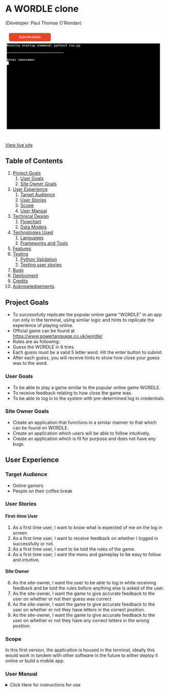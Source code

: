 # A WORDLE clone
(Developer: Paul Thomas O'Riordan)

![Screenshot of terminal](/assets/welcome.png)

[View live site](https://)

## Table of Contents

1. [Project Goals](#project-goals)
    1. [User Goals](#user-goals)
    2. [Site Owner Goals](#site-owner-goals)
2. [User Experience](#user-experience)
    1. [Target Audience](#target-audience)
    2. [User Stories](#user-stories)
    3. [Scope](#scope)
    4. [User Manual](#user-manual)
3. [Technical Design](#technical-design)
    1. [Flowchart](#flowchart)
    2. [Data Models](#data-models)   
4. [Technologies Used](#technologies-used)
    1. [Languages](#languages)
    2. [Frameworks and Tools](#frameworks-and-tools)
5. [Features](#features)
6. [Testing](#validation)
    1. [Python Validation](#Python-validation)
    2. [Testing user stories](#testing-user-stories)
8. [Bugs](#Bugs)
10. [Deployment](#deployment)
11. [Credits](#credits)
12. [Acknowledgements](#acknowledgements)

## Project Goals 

- To successfully replicate the popular online game "WORDLE" in an app run only in the terminal, using similar logic and hints to replicate the experience of playing online. 
- Official game can be found at https://www.powerlanguage.co.uk/wordle/
- Rules are as following:
- Guess the WORDLE in 6 tries.
- Each guess must be a valid 5 letter word. Hit the enter button to submit.
- After each guess, you will receive hints to show how close your guess was to the word.

### User Goals
- To be able to play a game similar to the popular online game WORDLE.
- To receive feedback relating to how close the game was.
- To be able to log in to the system with pre-determined log in credentials.

### Site Owner Goals
- Create an application that functions in a similar manner to that which can be found on WORDLE.
- Create an application which users will be able to follow intuitively.
- Create an application which is fit for purpose and does not have any bugs.

## User Experience
### Target Audience
- Online gamers
- People on their coffee break

### User Stories

#### First-time User 
1. As a first time user, I want to know what is expected of me on the log in screen
2. As a first time user, I want to receive feedback on whether I logged in successfully or not.
3. As a first time user, I want to be told the rules of the game.
4. As a first time user, I want the menu and gameplay to be easy to follow and intuitive. 

#### Site Owner
6. As the site-owner, I want the user to be able to log in while receiving feedback and be told the rules before anything else is asked of the user.
7. As the site-owner, I want the game to give accurate feedback to the user on whether or not their guess was correct
8. As the site-owner, I want the game to give accurate feedback to the user on whether or not they have letters in the correct position.
9. As the site-owner, I want the game to give accurate feedback to the user on whether or not they have any correct letters in the wrong position.

### Scope
In this first version, the application is housed in the terminal, ideally this would work in tandem with other software in the future to either deploy it online or build a mobile app. 

### User Manual

<details><summary>Click Here for instructions for use</summary>

#### Overview

- Users are greeted with a welcome screen calling for user to input username and password.
- Users are then reminded of the rules.
- Rules are as following:
- Guess the WORDLE in 6 tries.
- Each guess must be a valid 5 letter word. Hit the enter button to submit.
- After each guess, you will receive hints to show how close your guess was to the word.

- Log on credentials are listed below:
![Screenshot of log on credentials](/assets/logon.png)

## Technical Design

### Flow Chart

Below you can see the flowchart, created with [lucidchart.com](https://www.lucidchart.com/pages/)

<details><summary>Flowchart</summary>
<img src="/assets/"></details>

### Data models

For this project I have used object oriented programming and centred the application to use and manipulate the folowing:
- Classes - I have used 5 classes. One parent class of car, from which the subsequent classes inherit base values from and then 4 subclasses for each of the vehicle models; Slicker, Slider, ETronic and Trojan.   Each have some similar attibutes which are determined by the user and some unique attributes eg type (estate, pickup etc).
- Lists and dictionaries - I have used lists for the appraisal data so that I can collate all stored data against a specific object and pass through class functions.  Dictionaries have been used for list comprehension when searching for matches in the sheets.
- Google sheets API.  JUSTIFICATION: I have chosen to use Google Sheets API so that the required data for the app will persist outside of the container.


## Technologies Used

### Languages

- [Python 3](https://www.python.org/)

### Frameworks and Tools

1. 
2. [GitHub](https://github.com/) - GitHub was used as a remote repository to store project code. 
3. 
4. [Diagrams.net](https://app.diagrams.net/) - was used to draw flowchart.
5. [Google Sheets](https://www.google.co.uk/sheets/about/) - was used to store data outside of the program.  The vehicle catalogue and appraisal data stored in 2 separate sheets.
6. [Google Cloud Platform](https://cloud.google.com/cloud-console/) - was used to manage access and permissions to the google services, google auth, sheets etc.

#### Libraries

1. 

### 3rd Party Libraries
1. [gspread](https://docs.gspread.org/en/latest/) - JUSTIFICATION:  As efforts to find a native python library to access, add, manipulate and remove data from googlesheets and to interact with the google API do not seem to exist I have chosen to use the gspread library for these functions.

## Features

### Main Menu



<details><summary>Main Menu</summary>
<img src="">
</details>

**This screen covers the following user stories:**

*1. 

### Vehicle Menu



<details><summary></summary>
<img src="">
</details>

**This screen covers the following user stories:**

*1. As a user I want the option to search vehicles or manage appraisals.*


#### Search vehicle



<details><summary></summary>
<img src="">
</details>


**This screen covers the following user stories:**



#### Remove Vehicle



<details><summary></summary>
<img src="">
</details>

**This screen covers the following user stories:**



### Appraisal Menu



<details><summary></summary>
<img src="">
</details>

**This screen covers the following user stories:**


## Validation

### Python Validation
The Python code of the each module was validated using [PEP8 Validation Service](http://pep8online.com/).  All modules returned a pass with 0 errors and 0 warnings.

<details><summary>run.py</summary>
<img src="docs/validation/python-validation/validation-runpy.png">
</details>

<details><summary>sheet1.py</summary>
<img src="docs/validation/python-validation/validation-sheet1.png">
</details>

<details><summary>vehicles.py</summary>
<img src="docs/validation/python-validation/validation-vehicles.png">
</details>

### Testing user stories

1. 

| **Feature** | **Action** | **Expected Result** | **Actual Result** |
|-------------|------------|---------------------|-------------------|
| Find main menu       |      Select option 1       | User is presented with Vehicle sub-menu | Works as expected |
| Find main menu  |   Select option 2   | User is presented with Vehicle Appraisals submenu | Works as expected |

<details><summary>Screenshots</summary>
<img src="/docs/testing/user-story-1a.png">
<img src="/docs/testing/user-story-1b.png">
</details>

2. 

| **Feature** | **Action** | **Expected Result** | **Actual Result** |
|-------------|------------|---------------------|-------------------|
| Find Vehicle Menu  |   Select option 1   | Displays input reg | Works as expected |
| Find reg input prompt  |   Enter vehicle registration   | Returns prompt if vehicle exists to display vehicle details OR notifies if reg not found | Works as expected |
| Print vehicle details prompt  |   Select to display vehicle details   | Displays vehicle description | Works as expected |

<details><summary>Screenshots</summary>
<img src="">
<img src="">
</details>

3. 

| **Feature** | **Action** | **Expected Result** | **Actual Result** |
|-------------|------------|---------------------|-------------------|
| Find Appraisals Menu      |      Select option 1      | Prompt appears to enter vehicle registration | Works as expected |
| Enter vehicle registration prompt      |     User enters vehicle reg      |   If vehicle exists user prompted to enter appraisal details OR returns not found | Works as expected |
| Enter appraisal date and details  |  Prompt displayed to update database. |  Confirmation is shown that data has been uploaded  |Works as expected. |
| Update database prompt  |  Select to update OR cancel. |  Database updated with confirmation OR returns to Appraisal Menu  | Works as expected  |

<details><summary>Screenshots</summary>
<img src="docs/testing/user-story-3a.png">
<img src="docs/testing/user-story-3b.png">
<img src="docs/testing/user-story-3c.png">
</details>

4. .

| **Feature** | **Action** | **Expected Result** | **Actual Result** |
|-------------|------------|---------------------|-------------------|
|  Find Add Vehicle Menu Option     |      Enter vehicle details  |   Confirmation displayed with prompt to add to database | Works as expected |
| Update database prompt | Select to update OR cancel | Database updated with confirmation OR return to menu | Works as expected  |

<details><summary>Screenshots</summary>
<img src="docs/testing/user-story-4a.png">
<img src="docs/testing/user-story-4b.png">
</details>

5. 

| **Feature** | **Action** | **Expected Result** | **Actual Result** |
|-------------|------------|---------------------|-------------------|
|  Find Remove Vehicle Menu Option     |      Enter vehicle registration  |   Confirmation displayed with prompt to remove from database | Works as expected |
| Update database prompt | Select to update OR cancel | Database updated with confirmation OR return to menu | Works as expected  |

<details><summary>Screenshots</summary>
<img src="docs/testing/user-story-5a.png">
<img src="docs/testing/user-story-5b.png">
</details>

6. 

| **Feature** | **Action** | **Expected Result** | **Actual Result** |
|-------------|------------|---------------------|-------------------|
| Search Appraisal Option    |      Enter vehicle registration and confirm prompt if vehicle is located   |  User is presented with all appraisal data for the vehicle selected  | Works as expected |

<details><summary>Screenshots</summary>
<img src="docs/testing/user-story-6.png">
</details>

7. 

| **Feature** | **Action** | **Expected Result** | **Actual Result** |
|-------------|------------|---------------------|-------------------|
| Vehicle Reg length Validation     |      Enter incorrect reg length     |  Error message displayed with reason and resubmit | Works as expected |
| Menu option validation  |  Enter menu option not within range or non numeric.  |  Error message displayed with reason and resubmit | Works as expected |
| Date validation  |  Enter date incorrect format |  Error message displayed with reason and resubmit | Works as expected |
| Vehicle Reg Validation (not for Add Vehicle Menu option)    |      Enter vehicle registration not contained within Google Sheet     |  Vehicle not found displayed | Works as expected |

<details><summary>Screenshots</summary>
<img src="docs/testing/user-story-7.png">
</details>

8. 

| **Feature** | **Action** | **Expected Result** | **Actual Result** |
|-------------|------------|---------------------|-------------------|
|    Find menu options   |      Select menu options   |  User recieves acknowledgement from system  |  Works as expected  | Find vehicle input  |  Input vehicle details  |  User gets acknowledgement from system  |  Works as expected  |

<details><summary>Screenshots</summary>
<img src="docs/testing/user-story-8a.png">
<img src="docs/testing/user-story-8b.png">
</details>

9. 

| **Feature** | **Action** | **Expected Result** | **Actual Result** |
|-------------|------------|---------------------|-------------------|
| Find Vehicle Menu  |   Select option 1   | Displays input reg | Works as expected |
| Find reg input prompt  |   Enter vehicle registration   | Returns prompt if vehicle exists to display vehicle details OR notifies if reg not found | Works as expected |
| Print vehicle details prompt  |   Select to display vehicle details   | Displays vehicle description | Works as expected |

<details><summary>Screenshots</summary>
<img src="docs/testing/user-story-2a.png">
<img src="docs/testing/user-story-2b.png">
</details>

10.

| **Feature** | **Action** | **Expected Result** | **Actual Result** |
|-------------|------------|---------------------|-------------------|
| Find Vehicle Menu  |   Add vehicle and confirm to add  | Google sheet is updated with vehcile details | Works as expected |
| Find Vehicle Menu  |   Remove vehicle and confirm to delete  | Google sheet is updated with vehcile details | Works as expected |

<details><summary>Screenshots</summary>
<img src="docs/testing/user-story-10a.png">
<img src="docs/testing/user-story-10b.png">
</details>

11. 

| **Feature** | **Action** | **Expected Result** | **Actual Result** |
|-------------|------------|---------------------|-------------------|
| Find Appraisal Menu  |   Submit appraisals  | Google sheet is updated with appraisal details | Works as expected |

<details><summary>Screenshots</summary>
<img src="docs/testing/user-story-11.png">
</details>

12. 

| **Feature** | **Action** | **Expected Result** | **Actual Result** |
|-------------|------------|---------------------|-------------------|
| Vehicle Reg length Validation     |      Enter incorrect reg length     |  Error message displayed with reason and resubmit | Works as expected |
| Menu option validation  |  Enter menu option not within range or non numeric.  |  Error message displayed with reason and resubmit | Works as expected |
| Date validation  |  Enter date incorrect format |  Error message displayed with reason and resubmit | Works as expected |
| Vehicle Reg Validation (not for Add Vehicle Menu option)    |      Enter vehicle registration not contained within Google Sheet     |  Vehicle not found displayed | Works as expected |

<details><summary>Screenshots</summary>
<img src="docs/testing/user-story-7.png">
</details>

## Bugs

| **Bug** | **Fix** |
| ----------- | ----------- |
| 'Vehicle catalogue' not updating with additions or removals until programme termination and re-run |   Changed variable from being called at start of module to being a function   |
| 'Vehicle Appraisals' not updating with additions until programme termination and re-run | Changed variable from being called at start of module to being a function |
| Class inheritance failed | Correct use of super init | 
| On confirmation question for print vehicle details, no value caused traceback error  |  Added while loop to check for invalid entry  |
| Adding while loop on above caused infinate loop  |  Moved input field to interrupt  |
| Date validation failed when nonsence format added  |  Changed date validation to use datetime.strftime and datetime.strptime  |

## Deployment

### Heroku

This application has been deployed from Github using Heroku. Here's how:

1. Create an account at heroku.com
2. Create a new app, add app name and your region
3. Click on create app
4. Go to "Settings"
5. Under Config Vars, add your sensitive data (creds.json for example)
6. For this project, I set buildpacks to and in that order.
7. Go to "Deploy" and at "Deployment method", click on "Connect to Github"
8. Enter your repository name and click on it when it shows below
9. Choose the branch you want to buid your app from
10. If desired, click on "Enable Automatic Deploys", which keeps the app up to date with your Github repository

### Forking the GitHub Repository 

By forking this GitHub repository you are making a copy of the original to view or make changes without affecting the original. You can do this by following these steps...

1. Log into your GitHub account and find the [repository](https://github.com/dannymagnus/CI_MS3_MitsurukiFMS).
2. Click 'Fork' (last button on the top right of the repository page).
3. You will then have a copy of the repository in your own GitHub account. 

### Making a Local Clone

1. Log into your GitHub account and find the [repository](https://github.com/dannymagnus/CI_MS3_MitsurukiFMS).
2. Click on the 'Code' button (next to 'Add file'). 
3. To clone the repository using HTTPS, under clone with HTTPS, copy the link.
4. Then open Git Bash.
5. Change the current working directory to where you want the cloned directory to be made.
6. In your IDE's terminal type 'git clone' followed by the URL you copied.
7. Press Enter. 
8. Your local clone will now be made.

## Credits

### Code

- **Code Institute** - for git template IDE and heroku deployment instructions.
- **Google** - for library [gspread](https://docs.gspread.org/en/latest/) and [APIS](https://developers.google.com/sheets/api)
- With the exception of the above, all code was written raw and occasional reference to W3C schools for classes. No code has been borrowed from other sources.

### Acknowledgements: 

- To my mentor Mo Shami for his invaluable guidance and direction.
- To the Code Institute online resources